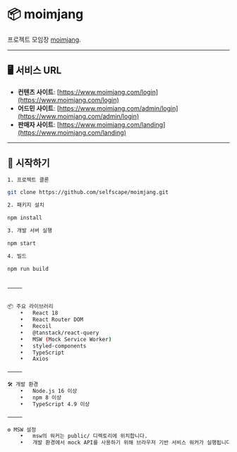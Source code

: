 # 📦 moimjang

프로젝트 모임장 [moimjang](https://www.moimjang.com).

---

## 🖥️ 서비스 URL

- **컨텐츠 사이트**: [https://www.moimjang.com/login](https://www.moimjang.com/login)
- **어드민 사이트**: [https://www.moimjang.com/admin/login](https://www.moimjang.com/admin/login)
- **판매자 사이트**: [https://www.moimjang.com/landing](https://www.moimjang.com/landing)

---

## 🚀 시작하기

```bash
1. 프로젝트 클론

git clone https://github.com/selfscape/moimjang.git

2. 패키지 설치

npm install

3. 개발 서버 실행

npm start

4. 빌드

npm run build


⸻


📦 주요 라이브러리
	•	React 18
	•	React Router DOM
	•	Recoil
	•	@tanstack/react-query
	•	MSW (Mock Service Worker)
	•	styled-components
	•	TypeScript
	•	Axios

⸻

🛠️ 개발 환경
	•	Node.js 16 이상
	•	npm 8 이상
	•	TypeScript 4.9 이상

⸻

⚙️ MSW 설정
	•	msw의 워커는 public/ 디렉토리에 위치합니다.
	•	개발 환경에서 mock API를 사용하기 위해 브라우저 기반 서비스 워커가 실행됩니다.

```
